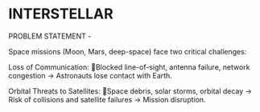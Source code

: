 # INTERSTELLAR
PROBLEM STATEMENT -

Space missions (Moon, Mars, deep-space) face two critical challenges:

Loss of Communication: Blocked line-of-sight, antenna failure, network congestion → Astronauts lose contact with Earth.

Orbital Threats to Satellites: Space debris, solar storms, orbital decay → Risk of collisions and satellite failures → Mission disruption.
